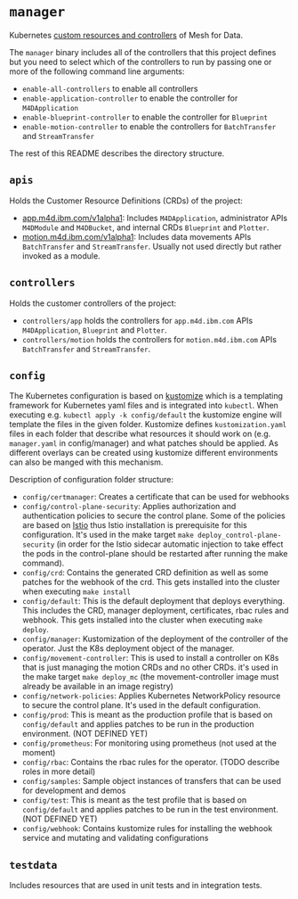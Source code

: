 # `manager`

Kubernetes [custom resources and controllers](https://kubernetes.io/docs/concepts/extend-kubernetes/api-extension/custom-resources/) of Mesh for Data.

The `manager` binary includes all of the controllers that this project defines but you need to select which of the controllers to run by passing one or more of the following command line arguments:
- `enable-all-controllers` to enable all controllers
- `enable-application-controller` to enable the controller for `M4DApplication`
- `enable-blueprint-controller` to enable the controller for `Blueprint`
- `enable-motion-controller` to enable the controllers for `BatchTransfer` and `StreamTransfer`

The rest of this README describes the directory structure.

## `apis`

Holds the Customer Resource Definitions (CRDs) of the project:
- [app.m4d.ibm.com/v1alpha1](https://ibm.github.io/the-mesh-for-data/docs/reference/api/generated/app/#k8s-api-app-m4d-ibm-com-v1alpha1): Includes `M4DApplication`, administrator APIs `M4DModule` and `M4DBucket`, and internal CRDs `Blueprint` and `Plotter`.
- [motion.m4d.ibm.com/v1alpha1](https://ibm.github.io/the-mesh-for-data/docs/reference/api/generated/motion/#k8s-api-motion-m4d-ibm-com-v1alpha1): Includes data movements APIs `BatchTransfer` and `StreamTransfer`. Usually not used directly but rather invoked as a module.

## `controllers`

Holds the customer controllers of the project:
- `controllers/app` holds the controllers for `app.m4d.ibm.com` APIs `M4DApplication`, `Blueprint` and `Plotter`.
- `controllers/motion` holds the controllers for `motion.m4d.ibm.com` APIs `BatchTransfer` and `StreamTransfer`.

## `config`

The Kubernetes configuration is based on [kustomize](https://github.com/kubernetes-sigs/kustomize) which is a templating
framework for Kubernetes yaml files and is integrated into `kubectl`. When 
executing e.g. `kubectl apply -k config/default` the kustomize engine will template the
files in the given folder. Kustomize defines `kustomization.yaml` files in each folder that
describe what resources it should work on (e.g. `manager.yaml` in config/manager) and what patches 
should be applied. As different overlays can be created using kustomize different environments
can also be manged with this mechanism.

Description of configuration folder structure:
- `config/certmanager`: Creates a certificate that can be used for webhooks
- `config/control-plane-security`: Applies authorization and authentication policies to secure the control plane. Some of the policies are based on [Istio](https://istio.io/) thus Istio installation is prerequisite for this configuration. It's used in the make target `make deploy_control-plane-security` (in order for the Istio sidecar automatic injection to take effect the pods in the control-plane should be restarted after running the make command).
- `config/crd`: Contains the generated CRD definition as well as some patches for the webhook of the crd. This gets installed into the cluster when executing `make install`
- `config/default`: This is the default deployment that deploys everything. This includes the CRD, manager deployment, certificates, rbac rules and webhook. This gets installed into the cluster when executing `make deploy`.
- `config/manager`: Kustomization of the deployment of the controller of the operator. Just the K8s deployment object of the manager.
- `config/movement-controller`: This is used to install a controller on K8s that is just managing the motion CRDs and no other CRDs. 
  it's used in the make target `make deploy_mc` (the movement-controller image must already be available in an image registry)
- `config/network-policies`: Applies Kubernetes NetworkPolicy resource to secure the control plane. It's used in the default configuration.
- `config/prod`: This is meant as the production profile that is based on `config/default` and applies patches to be run
 in the production environment. (NOT DEFINED YET)
- `config/prometheus`: For monitoring using prometheus (not used at the moment)
- `config/rbac`: Contains the rbac rules for the operator. (TODO describe roles in more detail)
- `config/samples`: Sample object instances of transfers that can be used for development and demos
- `config/test`: This is meant as the test profile that is based on `config/default` and applies patches to be run
 in the test environment. (NOT DEFINED YET)
- `config/webhook`: Contains kustomize rules for installing the webhook service and mutating and validating configurations

## `testdata`

Includes resources that are used in unit tests and in integration tests. 
